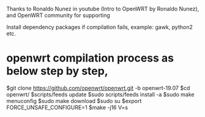 Thanks to Ronaldo Nunez in youtube (Intro to OpenWRT by Ronaldo Nunez),
and OpenWRT community for supporting


Install dependency packages if compilation fails, example: gawk, python2 etc. 

# openwrt compilation process as below step by step,

$git clone https://github.com/openwrt/openwrt.git -b openwrt-19.07
$cd openwrt/
$scripts/feeds update
$sudo scripts/feeds install -a
$sudo make menuconfig
$sudo make download
$sudo su
$export FORCE_UNSAFE_CONFIGURE=1
$make -j16 V=s

